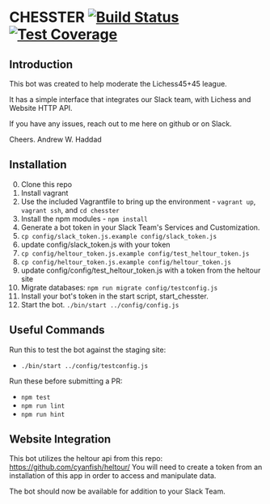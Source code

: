 # CHESSTER [![Build Status](https://travis-ci.org/endrawes0/Chesster.svg?branch=master)](https://travis-ci.org/endrawes0/Chesster) [![Test Coverage](https://codeclimate.com/github/endrawes0/Chesster/badges/coverage.svg)](https://codeclimate.com/github/endrawes0/Chesster/coverage) 
## Introduction
This bot was created to help moderate the Lichess45+45 league.

It has a simple interface that integrates our Slack team, with Lichess and Website HTTP API.

If you have any issues, reach out to me here on github or on Slack.

Cheers.
Andrew W. Haddad

## Installation
0. Clone this repo
1. Install vagrant
2. Use the included Vagrantfile to bring up the environment - `vagrant up`, `vagrant ssh`, and `cd chesster`
3. Install the npm modules - `npm install`
4. Generate a bot token in your Slack Team's Services and Customization.
5. `cp config/slack_token.js.example config/slack_token.js`
6. update config/slack_token.js with your token 
7. `cp config/heltour_token.js.example config/test_heltour_token.js`
8. `cp config/heltour_token.js.example config/heltour_token.js`
9. update config/config/test_heltour_token.js with a token from the heltour site
10. Migrate databases: `npm run migrate config/testconfig.js`
11. Install your bot's token in the start script, start_chesster.
12. Start the bot. `./bin/start ../config/config.js`

## Useful Commands

Run this to test the bot against the staging site:

- `./bin/start ../config/testconfig.js`

Run these before submitting a PR:

- `npm test`
- `npm run lint`
- `npm run hint`

## Website Integration
This bot utilizes the heltour api from this repo: https://github.com/cyanfish/heltour/
You will need to create a token from an installation of this app in order to access and manipulate data.

The bot should now be available for addition to your Slack Team.
